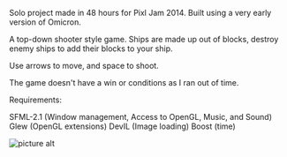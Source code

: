 Solo project made in 48 hours for Pixl Jam 2014. Built using a very early version of Omicron.

A top-down shooter style game. Ships are made up out of blocks, destroy enemy ships to add their blocks to your ship.

Use arrows to move, and space to shoot.

The game doesn't have a win or conditions as I ran out of time.

Requirements:

SFML-2.1 (Window management, Access to OpenGL, Music, and Sound)
Glew (OpenGL extensions)
DevIL (Image loading)
Boost (time)

![picture alt](http://i62.tinypic.com/2ecdd1y.jpg)
